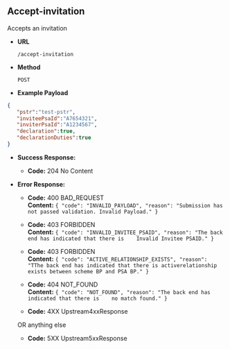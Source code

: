 Accept-invitation
-----------------------
Accepts an invitation

* **URL**

  `/accept-invitation`

* **Method**

  `POST`

* **Example Payload**

```json
{
   "pstr":"test-pstr",
   "inviteePsaId":"A7654321",
   "inviterPsaId":"A1234567",
   "declaration":true,
   "declarationDuties":true
}

```

* **Success Response:**

  * **Code:** 204 No Content <br />

* **Error Response:**

  * **Code:** 400 BAD_REQUEST <br />
    **Content:** `{
                     "code": "INVALID_PAYLOAD",
                     "reason": "Submission has not passed validation. Invalid Payload."
                  }`

  * **Code:** 403 FORBIDDEN <br />
    **Content:** `{
                              "code": "INVALID_INVITEE_PSAID",
                              "reason": "The back end has indicated that there is    Invalid Invitee PSAID."
                          }`
                          
  * **Code:** 403 FORBIDDEN <br />
    **Content:** `{
                                "code": "ACTIVE_RELATIONSHIP_EXISTS",
                                "reason": "TThe back end has indicated that there is activerelationship exists between scheme BP and PSA BP."
                            }`
    
  * **Code:** 404 NOT_FOUND <br />
    **Content:** `{
                              "code": "NOT_FOUND",
                              "reason": "The back end has indicated that there is    no match found."
                          }`
    
  * **Code:** 4XX Upstream4xxResponse <br />

  OR anything else

  * **Code:** 5XX Upstream5xxResponse <br />